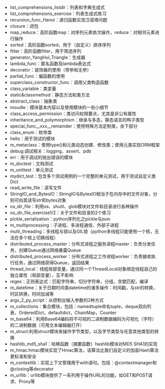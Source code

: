  
- list_comprehensions_listdir：列表和字典生成式
- list_comprehensions_exercise：列表生成式练习
- recursion_func_Hanoi：递归函数实现汉诺塔问题
- closure：闭包
- map_reduce：高阶函数map：对序列元素依次操作，reduce：对相邻元素进行操作
- sorted：高阶函数sorted，用于（自定义）排序序列
- filter：高阶函数filter，用于筛选序列
- generator_YangHui_Triangle：生成器
- lambda_func：匿名函数及lambda表达式
- decorator：装饰器的使用（带参和无参）
- partial_func：偏函数的使用
- superclass_constructor_func：调用父类构造函数
- class_variable：类变量
- static&classmethod：静态方法和类方法
- abstract_class：抽象类
- moudle：模块基本内容以及使用模块的一些小细节
- class_access_permission：类访问权限要点，尤其是非公有属性
- inheritance_and_polymorphism：继承与多态，静态语言的鸭子类型
- special_func__xxx__remainder：使用特殊方法定制类，余下部分
- class_enum：枚举类
- hello：用于测试的模块
- m_metaclass：使用type()和元类动态创建、修改类；使用元类实现ORM框架
- debug:调试相关：logging、assert、pdb
- err：用于调试的抛出错误的模块
- m_doctest：文档测试
- m_unittest：单元测试
- mydict_test：包含多个测试用例的一个完整的单元测试，用于测试自定义类Dict
- read_write_file：读写文件
- StringIO_and_BytesIO：StringIO与BytesIO相当于在内存中的文件对象，分别可向其读写str和bytes对象
- os_dir_file：利用os、shutil、glob模块对文件和目录进行各种操作
- os_dir_file_exercise1/2：关于文件和目录的2个练习
- pickle_serialization：python序列化之pickle与json
- m_multiprocessing：子进程、多进程通信、外部子进程
- multi_threading：多线程与锁以及GIL锁（python多线程只能使用一个核，无法在多个核上切换线程）
- distributed_process_master：分布式进程之服务进程master：负责分发任务，创建Queue通过网络暴露Queue
- distributed_process_worker：分布式进程之工作进程worker：负责接收执行任务，通过网络获得Queue，返回结果
- thread_local：线程局部变量，通过同一个ThreadLocal对象绑定线程自己的独立属性（局部变量），互不影响 
- regex：正则表达式：匹配字符串，切分字符串，分组，贪婪匹配，编译
- m_datetime：关于日期时间类datetime的诸多操作：时间戳，与str的转换，时区转换，时间加减等
- args_2_py_script：从控制台输入参数的2种方式
- m_collections：集合模块，包括：namedtuple命名tuple，deque双向列表，OrderedDict，defaultdict，ChainMap，Counter
- m_base64：利用Base64编码将不可视的二进制数据编码为可视化（字符）的二进制数据（可用文本编辑器打开）
- m_struct:利用struct模块来操作字节类型，以及字节类型与任意其他类型的转换
- hashlib_md5_sha1：哈稀函数（摘要函数）hashlib模块对MD5 SHA1的实现
- m_hmac:hmac模块实现了Hmac算法，该算法比我们自定义的加盐Hash算法更标准和安全
- m_contextlib：实现上下文管理用于with语句。包括：@contextmanager和@closing等decorator
- m_urllib：urllib模块提供了一系列用于操作URL的功能，如GET和POST请求、Proxy等

